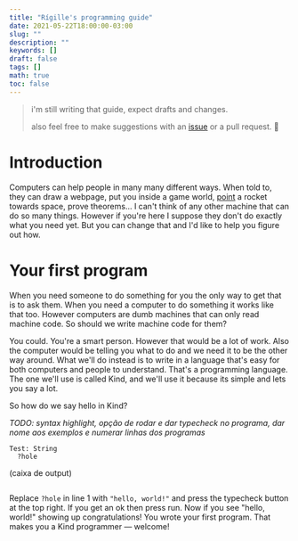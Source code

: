 ```yaml
---
title: "Rígille's programming guide"
date: 2021-05-22T18:00:00-03:00
slug: ""
description: ""
keywords: []
draft: false
tags: []
math: true
toc: false
---
```


> i'm still writing that guide, expect drafts and changes.
>
> also feel free to make suggestions with an [issue](https://github.com/rigille/blog) or a pull request. 🙂

# Introduction

Computers can help people in many many different ways. When told to, they can draw a webpage, put you inside a game world, [point](https://github.com/chrislgarry/Apollo-11) a rocket towards space, prove theorems... I can't think of any other machine that can do so many things. However if you're here I suppose they don't do exactly what you need yet. But you can change that and I'd like to help you figure out how.

# Your first program

When you need someone to do something for you the only way to get that is to ask them. When you need a computer to do something it works like that too. However computers are dumb machines that can only read machine code. So should we write machine code for them?

You could. You're a smart person. However that would be a lot of work. Also the computer would be telling you what to do and we need it to be the other way around. What we'll do instead is to write in a language that's easy for both computers and people to understand. That's a programming language. The one we'll use is called Kind, and we'll use it because its simple and lets you say a lot.

So how do we say hello in Kind?

_TODO: syntax highlight, opção de rodar e dar typecheck no programa, dar nome aos exemplos e numerar linhas dos programas_

```
Test: String
  ?hole
```

(caixa de output)

```
```

Replace `?hole` in line 1 with `"hello, world!"` and press the typecheck button at the top right. If you get an ok then press run. Now if you see "hello, world!" showing up congratulations! You wrote your first program. That makes you a Kind programmer — welcome!

